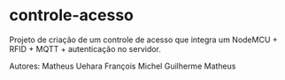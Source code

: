 # controle-acesso

Projeto de criação de um controle de acesso que integra um NodeMCU + RFID + MQTT + autenticação no servidor.


Autores: Matheus Uehara
        François Michel
        Guilherme Matheus
